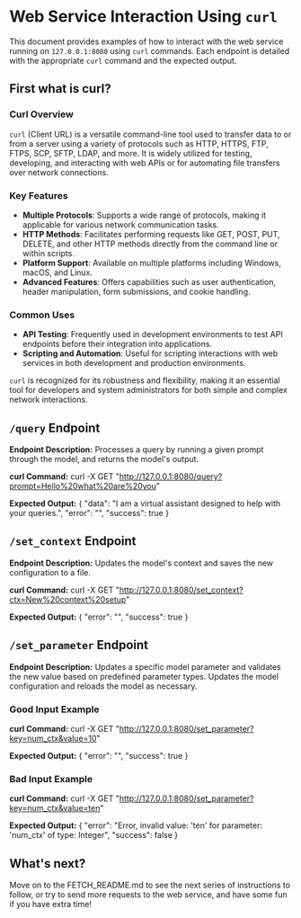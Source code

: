 # Web Service Interaction Using `curl`

This document provides examples of how to interact with the web service running on `127.0.0.1:8080` using `curl` commands. Each endpoint is detailed with the appropriate `curl` command and the expected output.
## First what is curl?
### Curl Overview

`curl` (Client URL) is a versatile command-line tool used to transfer data to or from a server using a variety of protocols such as HTTP, HTTPS, FTP, FTPS, SCP, SFTP, LDAP, and more. It is widely utilized for testing, developing, and interacting with web APIs or for automating file transfers over network connections.

### Key Features

- **Multiple Protocols**: Supports a wide range of protocols, making it applicable for various network communication tasks.
- **HTTP Methods**: Facilitates performing requests like GET, POST, PUT, DELETE, and other HTTP methods directly from the command line or within scripts.
- **Platform Support**: Available on multiple platforms including Windows, macOS, and Linux.
- **Advanced Features**: Offers capabilities such as user authentication, header manipulation, form submissions, and cookie handling.

### Common Uses

- **API Testing**: Frequently used in development environments to test API endpoints before their integration into applications.
- **Scripting and Automation**: Useful for scripting interactions with web services in both development and production environments.

`curl` is recognized for its robustness and flexibility, making it an essential tool for developers and system administrators for both simple and complex network interactions.

## `/query` Endpoint

**Endpoint Description:**
Processes a query by running a given prompt through the model, and returns the model's output.

**curl Command:**
curl -X GET "http://127.0.0.1:8080/query?prompt=Hello%20what%20are%20you"

**Expected Output:**
{
  "data": "I am a virtual assistant designed to help with your queries.",
  "error": "",
  "success": true
}

## `/set_context` Endpoint

**Endpoint Description:**
Updates the model's context and saves the new configuration to a file.

**curl Command:**
curl -X GET "http://127.0.0.1:8080/set_context?ctx=New%20context%20setup"

**Expected Output:**
{
  "error": "",
  "success": true
}

## `/set_parameter` Endpoint

**Endpoint Description:**
Updates a specific model parameter and validates the new value based on predefined parameter types. Updates the model configuration and reloads the model as necessary.

### Good Input Example

**curl Command:**
curl -X GET "http://127.0.0.1:8080/set_parameter?key=num_ctx&value=10"

**Expected Output:**
{
  "error": "",
  "success": true
}

### Bad Input Example

**curl Command:**
curl -X GET "http://127.0.0.1:8080/set_parameter?key=num_ctx&value=ten"

**Expected Output:**
{
  "error": "Error, invalid value: 'ten' for parameter: 'num_ctx' of type: Integer",
  "success": false
}

## What's next?

Move on to the FETCH_README.md to see the next series of instructions to follow, or try to send more requests to the web service, and have some fun if you have extra time!
